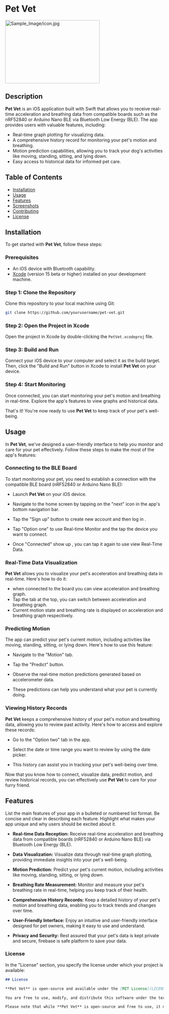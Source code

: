 
# Pet Vet
<img src="image.jpg" alt="Sample_Image/icon.jpg" width="300" height="200">

## Description


**Pet Vet** is an iOS application built with Swift that allows you to receive real-time acceleration and breathing data from compatible boards such as the nRF52840 or Arduino Nano BLE via Bluetooth Low Energy (BLE). The app provides users with valuable features, including:

- Real-time graph plotting for visualizing data.
- A comprehensive history record for monitoring your pet's motion and breathing.
- Motion prediction capabilities, allowing you to track your dog's activities like moving, standing, sitting, and lying down.
- Easy access to historical data for informed pet care.

## Table of Contents

- [Installation](#installation)
- [Usage](#usage)
- [Features](#features)
- [Screenshots](#screenshots)
- [Contributing](#contributing)
- [License](#license)

## Installation

To get started with **Pet Vet**, follow these steps:

### Prerequisites

- An iOS device with Bluetooth capability.
- [Xcode](https://developer.apple.com/xcode/) (version 15 beta or higher) installed on your development machine.

### Step 1: Clone the Repository

Clone this repository to your local machine using Git:

```bash
git clone https://github.com/yourusername/pet-vet.git 
```
### Step 2: Open the Project in Xcode

Open the project in Xcode by double-clicking the `PetVet.xcodeproj` file.

### Step 3: Build and Run

Connect your iOS device to your computer and select it as the build target. Then, click the "Build and Run" button in Xcode to install **Pet Vet** on your device.


### Step 4: Start Monitoring

Once connected, you can start monitoring your pet's motion and breathing in real-time. Explore the app's features to view graphs and historical data.

That's it! You're now ready to use **Pet Vet** to keep track of your pet's well-being.

## Usage

In **Pet Vet**, we've designed a user-friendly interface to help you monitor and care for your pet effectively. Follow these steps to make the most of the app's features:

### Connecting to the BLE Board

To start monitoring your pet, you need to establish a connection with the compatible BLE board (nRF52840 or Arduino Nano BLE):

- Launch **Pet Vet** on your iOS device.

- Navigate to the home screen by tapping on the "next" icon in the app's bottom navigation bar.

- Tap the "Sign up" button to create new account and then log in .

- Tap "Option one" to use Real-time Monitor and the tap the device you want to connect.

- Once "Connected" show up , you can tap it again to use view Real-Time Data.

### Real-Time Data Visualization

**Pet Vet** allows you to visualize your pet's acceleration and breathing data in real-time. Here's how to do it:

- when connected to the board you can view acceleration and breathing graph.
- Tap the tab at the top, you can switch between acceleration and breathing graph. 
- Current motion state and breathing rate is displayed on acceleration and breathing graph respectively.

### Predicting Motion

The app can predict your pet's current motion, including activities like moving, standing, sitting, or lying down. Here's how to use this feature:

- Navigate to the "Motion" tab.

- Tap the "Predict" button.

- Observe the real-time motion predictions generated based on accelerometer data.

- These predictions can help you understand what your pet is currently doing.

### Viewing History Records

**Pet Vet** keeps a comprehensive history of your pet's motion and breathing data, allowing you to review past activity. Here's how to access and explore these records:

- Go to the "Option two" tab in the app.

- Select the date or time range you want to review by using the date picker.


- This history can assist you in tracking your pet's well-being over time.

Now that you know how to connect, visualize data, predict motion, and review historical records, you can effectively use **Pet Vet** to care for your furry friend.

## Features

List the main features of your app in a bulleted or numbered list format. Be concise and clear in describing each feature. Highlight what makes your app unique and why users should be excited about it.

- **Real-time Data Reception:** Receive real-time acceleration and breathing data from compatible boards (nRF52840 or Arduino Nano BLE) via Bluetooth Low Energy (BLE).

- **Data Visualization:** Visualize data through real-time graph plotting, providing immediate insights into your pet's well-being.

- **Motion Prediction:** Predict your pet's current motion, including activities like moving, standing, sitting, or lying down.

- **Breathing Rate Measurement:** Monitor and measure your pet's breathing rate in real-time, helping you keep track of their health.

- **Comprehensive History Records:** Keep a detailed history of your pet's motion and breathing data, enabling you to track trends and changes over time.

- **User-Friendly Interface:** Enjoy an intuitive and user-friendly interface designed for pet owners, making it easy to use and understand.


- **Privacy and Security:** Rest assured that your pet's data is kept private and secure, firebase is safe platform to save your data.



### License

In the "License" section, you specify the license under which your project is available:

```markdown
## License

**Pet Vet** is open-source and available under the [MIT License](LICENSE).

You are free to use, modify, and distribute this software under the terms of the MIT License. See the [LICENSE](LICENSE) file for the full text of the license.

Please note that while **Pet Vet** is open-source and free to use, it may contain third-party libraries or dependencies with their own licenses. Make sure to review and comply with the licenses of those components before using them in other projects.
